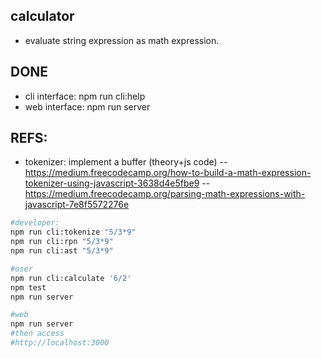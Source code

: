 calculator
---
- evaluate string expression as math expression.

DONE
------
- cli interface: npm run cli:help
- web interface: npm run server

REFS:
-----
-  tokenizer: implement a buffer (theory+js code)
-- https://medium.freecodecamp.org/how-to-build-a-math-expression-tokenizer-using-javascript-3638d4e5fbe9
-- https://medium.freecodecamp.org/parsing-math-expressions-with-javascript-7e8f5572276e


```bash
#developer:
npm run cli:tokenize "5/3*9"
npm run cli:rpn "5/3*9"
npm run cli:ast "5/3*9"

#user
npm run cli:calculate '6/2'
npm test
npm run server

#web
npm run server
#then access
#http://localhost:3000
```
